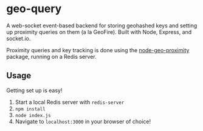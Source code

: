 # geo-query
A web-socket event-based backend for storing geohashed keys and setting up proximity queries on them (a la GeoFire). Built with Node, Express, and socket.io.

Proximity queries and key tracking is done using the [node-geo-proximity](https://github.com/arjunmehta/node-geo-proximity) package, running on a Redis server.

## Usage
Getting set up is easy!

1. Start a local Redis server with `redis-server`
2. `npm install`
3. `node index.js`
4. Navigate to `localhost:3000` in your browser of choice!
